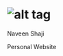 ![alt tag](https://raw.github.com/dogfalo/materialize/master/images/materialize.gif)
===========

Naveen Shaji

Personal Website

